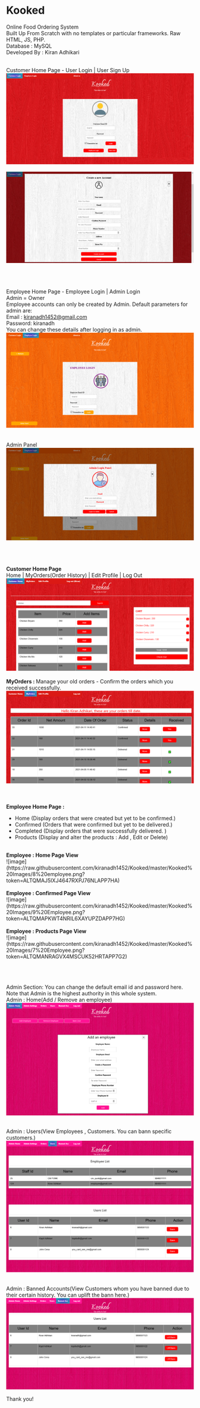 # Kooked

Online Food Ordering System <br>
Built Up From Scratch with no templates or particular frameworks.
Raw HTML, JS, PHP. <br>
Database : MySQL <br>
Developed By : Kiran Adhikari <br><br>

Customer Home Page - User Login | User Sign Up
![image](https://raw.githubusercontent.com/kiranadh1452/Kooked/master/Kooked%20Images/1%20Customer.png?token=ALTQMAKIM655Z56RGKNBFVDAPP4ZQ)
<br><br>
![image](https://raw.githubusercontent.com/kiranadh1452/Kooked/master/Kooked%20Images/4%20Create%20User.png?token=ALTQMAKVUI7GIYBJDIGN6Y3APP54A)
<br><br><br><br>

Employee Home Page - Employee Login | Admin Login <br>
Admin = Owner <br>
Employee accounts can only be created by Admin. 
Default parameters for admin are:  <br>
Email : kiranadh1452@gmail.com <br>
Password: kiranadh <br>
You can change these details after logging in as admin.
![image](https://raw.githubusercontent.com/kiranadh1452/Kooked/master/Kooked%20Images/2%20Employee%20Login.png?token=ALTQMANQ5SIZZPW75XHBWB3APP5TA)
<br> <br> <br>
Admin Panel
![image](https://raw.githubusercontent.com/kiranadh1452/Kooked/master/Kooked%20Images/3%20Admin%20Panel.png?token=ALTQMAJ2AR6BWO4EK7KSTS3APP5X4)
<br><br><br><br>

<b> Customer Home Page </b> <br> Home | MyOrders(Order History) | Edit Profile | Log Out <br>
![image](https://raw.githubusercontent.com/kiranadh1452/Kooked/master/Kooked%20Images/5%20User%20Home.png?token=ALTQMAKKQSVGHCDSV73ZUNTAPP6HC)
<br><br>
<b> MyOrders : </b> Manage your old orders - Confirm the orders which you received successfully. <br>
![image](https://raw.githubusercontent.com/kiranadh1452/Kooked/master/Kooked%20Images/6%201%20Orders%20History.png?token=ALTQMAKJCDYDC6JFGFNFKMTAPP7XA)
<br><br><br><br>
<b> Employee Home Page :</b> <br>
<ul> 
  <li> Home (Display orders that were created but yet to be confirmed.)</li> 
  <li>Confirmed (Orders that were confirmed but yet to be delivered.) </li>
  <li> Completed (Display orders that were successfully delivered. ) </li>
  <li> Products (Display and alter the products : Add , Edit or Delete) </li> 
</ul> <br>
<b>Employee : Home Page View </b> <br>
![image](https://raw.githubusercontent.com/kiranadh1452/Kooked/master/Kooked%20Images/8%20employee.png?token=ALTQMAJ5IXJ4647RXPJ76NLAPP7HA)
<br><br>
<b>Employee : Confirmed Page View </b> <br>
![image](https://raw.githubusercontent.com/kiranadh1452/Kooked/master/Kooked%20Images/9%20Employee.png?token=ALTQMAPKWT4NRIL6XAYUPZDAPP7HG)
<br><br>
<b>Employee : Products Page View </b> <br>
![image](https://raw.githubusercontent.com/kiranadh1452/Kooked/master/Kooked%20Images/7%20Employee.png?token=ALTQMANRAGVX4MSCUK52HRTAPP7G2)
<br><br><br><br>

Admin Section: You can change the default email id and password here. Note that Admin is the highest authority in this whole system.<br>
Admin : Home(Add / Remove an employee)
![image](https://raw.githubusercontent.com/kiranadh1452/Kooked/master/Kooked%20Images/99%20Admin%201.png)
<br> <br>

Admin : Users(View Employees , Customers. You can bann specific customers.)
![image](https://raw.githubusercontent.com/kiranadh1452/Kooked/master/Kooked%20Images/99%20Admin%202.png)
<br><br>

Admin : Banned Accounts(View Customers whom you have banned due to their certain history. You can uplift the bann here.)
![image](https://raw.githubusercontent.com/kiranadh1452/Kooked/master/Kooked%20Images/99%20Admin%203.png)


Thank you!

